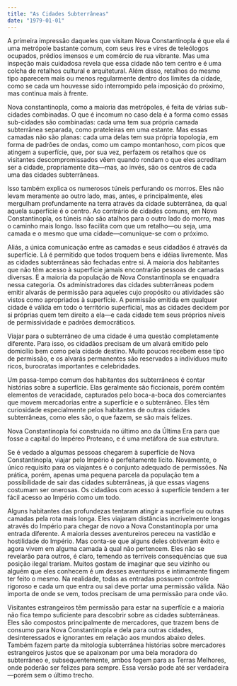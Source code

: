 ```yaml
---
title: "As Cidades Subterrâneas"
date: "1979-01-01"
---
```


A primeira impressão daqueles que visitam Nova Constantinopla é que ela é uma metrópole bastante comum, com seus ires e vires de teleólogos ocupados, prédios imensos e um comércio de rua vibrante. Mas uma inspeção mais cuidadosa revela que essa cidade não tem centro e é uma colcha de retalhos cultural e arquitetural. Além disso, retalhos do mesmo tipo aparecem mais ou menos regularmente dentro dos limites da cidade, como se cada um houvesse sido interrompido pela imposição do próximo, mas continua mais à frente.

Nova constantinopla, como a maioria das metrópoles, é feita de várias sub-cidades combinadas. O que é incomum no caso dela é a forma como essas sub-cidades são combinadas: cada uma tem sua própria camada subterrânea separada, como prateleiras em uma estante. Mas essas camadas não são planas: cada uma delas tem sua própria topologia, em forma de padrões de ondas, como um campo montanhoso, com picos que atingem a superfície, que, por sua vez, perfazem os retalhos que os visitantes descompromissados vêem quando rondam o que eles acreditam ser a cidade, propriamente dita—mas, ao invés, são os centros de cada uma das cidades subterrâneas.

Isso também explica os numerosos túneis perfurando os morros. Eles não levam meramente ao outro lado, mas, antes, e principalmente, eles mergulham profundamente na terra através da cidade subterrânea, da qual aquela superfície é o centro. Ao contrário de cidades comuns, em Nova Constantinopla, os túneis não são atalhos para o outro lado do morro, mas o caminho mais longo. Isso facilita com que um retalho—ou seja, uma camada e o mesmo que uma cidade—comunique-se com o próximo.

Aliás, a única comunicação entre as camadas e seus cidadãos é através da superfície. Lá é permitido que todos troquem bens e idéias livremente. Mas as cidades subterrâneas são fechadas entre si. A maioria dos habitantes que não têm acesso à superfície jamais encontrarão pessoas de camadas diversas. E a maioria da população de Nova Constantinopla se enquadra nessa categoria. Os administradores das cidades subterrâneas podem emitir alvarás de permissão para aqueles cujo propósito ou atividades são vistos como apropriados à superfície. A permissão emitida em qualquer cidade é válida em todo o território superficial, mas as cidades decidem por si próprias quem tem direito a ela—e cada cidade tem seus próprios níveis de permissividade e padrões democráticos.

Viajar para o subterrâneo de uma cidade é uma questão completamente diferente. Para isso, os cidadãos precisam de um alvará emitido pelo domicílio bem como pela cidade destino. Muito poucos recebem esse tipo de permissão, e os alvarás permanentes são reservados a indivíduos muito ricos, burocratas importantes e celebridades.

Um passa-tempo comum dos habitantes dos subterrâneos é contar histórias sobre a superfície. Elas geralmente são ficcionais, porém contém elementos de veracidade, capturados pelo boca-a-boca dos comerciantes que movem mercadorias entre a superfície e o subterrâneo. Eles têm curiosidade especialmente pelos habitantes de outras cidades subterrâneas, como eles são, o que fazem, se são mais felizes.

Nova Constantinopla foi construída no último ano da Última Era para que fosse a capital do Impéreo Proteano, e é uma metáfora de sua estrutura.

Se é vedado a algumas pessoas chegarem à superfície de Nova Constantinopla, viajar pelo Império é perfeitamente lícito. Novamente, o único requisito para os viajantes é o conjunto adequado de permissões. Na prática, porém, apenas uma pequena parcela da população tem a possibilidade de sair das cidades subterrâneas, já que essas viagens costumam ser onerosas. Os cidadãos com acesso à superfície tendem a ter fácil acesso ao Império como um todo.

Alguns habitantes das profundezas tentaram atingir a superfície ou outras camadas pela rota mais longa. Eles viajaram distâncias incrivelmente longas através do Império para chegar de novo a Nova Constantinopla por uma entrada diferente. A maioria desses aventureiros pereceu na vastidão e hostilidade do Império. Mas conta-se que alguns deles obtiveram êxito e agora vivem em alguma camada à qual não pertencem. Eles não se revelarão para outros, é claro, temendo as terríveis consequências que sua posição ilegal trariam. Muitos gostam de imaginar que seu vizinho ou alguém que eles conhecem é um desses aventureiros e intimamente fingem ter feito o mesmo. Na realidade, todas as entradas possuem controle rigoroso e cada um que entra ou sai deve portar uma permissão válida. Não importa de onde se vem, todos precisam de uma permissão para onde vão.

Visitantes estrangeiros têm permissão para estar na superfície e a maioria não fica tempo suficiente para descobrir sobre as cidades subterrâneas. Eles são compostos principalmente de mercadores, que trazem bens de consumo para Nova Constantinopla e dela para outras cidades, desinteressados e ignorantes em relação aos mundos abaixo deles. Também fazem parte da mitologia subterrânea histórias sobre mercadores estrangeiros justos que se apaixonam por uma bela moradora do subterrâneo e, subsequentemente, ambos fogem para as Terras Melhores, onde poderão ser felizes para sempre. Essa versão pode até ser verdadeira—porém sem o último trecho.